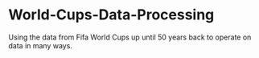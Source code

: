 # World-Cups-Data-Processing
Using the data from Fifa World Cups up until 50 years back to operate on data in many ways.
